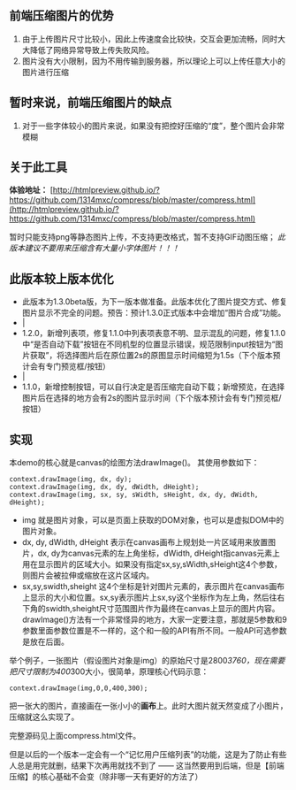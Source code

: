 ## 前端压缩图片的优势
1. 由于上传图片尺寸比较小，因此上传速度会比较快，交互会更加流畅，同时大大降低了网络异常导致上传失败风险。
2. 图片没有大小限制，因为不用传输到服务器，所以理论上可以上传任意大小的图片进行压缩

## 暂时来说，前端压缩图片的缺点
1. 对于一些字体较小的图片来说，如果没有把控好压缩的“度”，整个图片会非常模糊

## 关于此工具
**体验地址：** [http://htmlpreview.github.io/?https://github.com/1314mxc/compress/blob/master/compress.html](http://htmlpreview.github.io/?https://github.com/1314mxc/compress/blob/master/compress.html)

暂时只能支持png等静态图片上传，不支持更改格式，暂不支持GIF动图压缩；
*此版本建议不要用来压缩含有大量小字体图片！！！*


## 此版本较上版本优化
- 此版本为1.3.0beta版，为下一版本做准备。此版本优化了图片提交方式、修复图片显示不完全的问题。预告：预计1.3.0正式版本中会增加“图片合成”功能。
- |
- 1.2.0，新增列表项，修复1.1.0中列表项表意不明、显示混乱的问题，修复1.1.0中“是否自动下载”按钮在不同机型的位置显示错误，规范限制input按钮为“图片获取”，将选择图片后在原位置2s的原图显示时间缩短为1.5s（下个版本预计会有专门预览框/按钮）
- |
- 1.1.0，新增控制按钮，可以自行决定是否压缩完自动下载；新增预览，在选择图片后在选择的地方会有2s的图片显示时间（下个版本预计会有专门预览框/按钮）


## 实现
本demo的核心就是canvas的绘图方法drawImage()。
其使用参数如下：
```
context.drawImage(img, dx, dy);
context.drawImage(img, dx, dy, dWidth, dHeight);
context.drawImage(img, sx, sy, sWidth, sHeight, dx, dy, dWidth, dHeight);
```

- img
就是图片对象，可以是页面上获取的DOM对象，也可以是虚拟DOM中的图片对象。
- dx, dy, dWidth, dHeight
表示在canvas画布上规划处一片区域用来放置图片，dx, dy为canvas元素的左上角坐标，dWidth, dHeight指canvas元素上用在显示图片的区域大小。如果没有指定sx,sy,sWidth,sHeight这4个参数，则图片会被拉伸或缩放在这片区域内。
- sx,sy,swidth,sheight
这4个坐标是针对图片元素的，表示图片在canvas画布上显示的大小和位置。sx,sy表示图片上sx,sy这个坐标作为左上角，然后往右下角的swidth,sheight尺寸范围图片作为最终在canvas上显示的图片内容。
drawImage()方法有一个非常怪异的地方，大家一定要注意，那就是5参数和9参数里面参数位置是不一样的，这个和一般的API有所不同。一般API可选参数是放在后面。

举个例子，一张图片（假设图片对象是img）的原始尺寸是2800*3760，现在需要把尺寸限制为400*300大小，很简单，原理核心代码示意：
```
context.drawImage(img,0,0,400,300);
```
把一张大的图片，直接画在一张小小的**画布**上。此时大图片就天然变成了小图片，压缩就这么实现了。

完整源码见上面compress.html文件。

但是以后的一个版本一定会有一个“记忆用户压缩列表”的功能，这是为了防止有些人总是用完就删，结果下次再用就找不到了 —— 这当然要用到后端，但是【前端压缩】的核心基础不会变（除非哪一天有更好的方法了）
